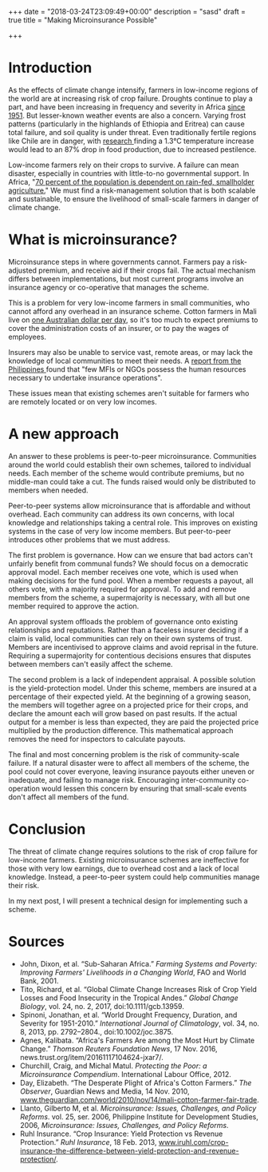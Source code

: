 +++
date = "2018-03-24T23:09:49+00:00"
description = "sasd"
draft = true
title = "Making Microinsurance Possible"

+++
# Introduction

As the effects of climate change intensify, farmers in low-income regions of the world are at increasing risk of crop failure. Droughts continue to play a part, and have been increasing in frequency and severity in Africa [since 1951](https://rmets.onlinelibrary.wiley.com/doi/abs/10.1002/joc.3875). But lesser-known weather events are also a concern. Varying frost patterns (particularly in the highlands of Ethiopia and Eritrea) can cause total failure, and soil quality is under threat. Even traditionally fertile regions like Chile are in danger, with [research ](https://onlinelibrary.wiley.com/doi/abs/10.1111/gcb.13959)finding a 1.3°C  temperature increase would lead to an 87% drop in food production, due to increased pestilence.

Low-income farmers rely on their crops to survive. A failure can mean disaster, especially in countries with little-to-no governmental support. In Africa, "[70 percent of the population is dependent on rain-fed, smallholder agriculture.](https://news.trust.org/item/20161117104624-jxar7/)" We must find a risk-management solution that is both scalable and sustainable, to ensure the livelihood of small-scale farmers in danger of climate change.

# What is microinsurance?

Microinsurance steps in where governments cannot. Farmers pay a risk-adjusted premium, and receive aid if their crops fail. The actual mechanism differs between implementations, but most current programs involve an insurance agency or co-operative that manages the scheme.

This is a problem for very low-income farmers in small communities, who cannot afford any overhead in an insurance scheme. Cotton farmers in Mali live on [one Australian dollar per day](https://www.theguardian.com/world/2010/nov/14/mali-cotton-farmer-fair-trade), so it's too much to expect premiums to cover the administration costs of an insurer, or to pay the wages of employees.

Insurers may also be unable to service vast, remote areas, or may lack the knowledge of local communities to meet their needs. A [report from the Philippines ](https://dirp4.pids.gov.ph/ris/dps/pidsdps0625.pdf)found that "few MFIs or NGOs possess the human resources necessary to undertake insurance operations".

These issues mean that existing schemes aren't suitable for farmers who are remotely located or on very low incomes.

# A new approach

An answer to these problems is peer-to-peer microinsurance. Communities around the world could establish their own schemes, tailored to individual needs. Each member of the scheme would contribute premiums, but no middle-man could take a cut. The funds raised would only be distributed to members when needed.

Peer-to-peer systems allow microinsurance that is affordable and without overhead. Each community can address its own concerns, with local knowledge and relationships taking a central role. This improves on existing systems in the case of very low income members. But peer-to-peer introduces other problems that we must address.

The first problem is governance. How can we ensure that bad actors can't unfairly benefit from communal funds? We should focus on a democratic approval model. Each member receives one vote, which is used when making decisions for the fund pool. When a member requests a payout, all others vote, with a majority required for approval. To add and remove members from the scheme, a supermajority is necessary, with all but one member required to approve the action.

An approval system offloads the problem of governance onto existing relationships and reputations. Rather than a faceless insurer deciding if a claim is valid, local communities can rely on their own systems of trust. Members are incentivised to approve claims and avoid reprisal in the future. Requiring a supermajority for contentious decisions ensures that disputes between members can't easily affect the scheme.

The second problem is a lack of independent appraisal. A possible solution is the yield-protection model. Under this scheme, members are insured at a percentage of their expected yield. At the beginning of a growing season, the members will together agree on a projected price for their crops, and declare the amount each will grow based on past results. If the actual output for a member is less than expected, they are paid the projected price multiplied by the production difference. This mathematical approach removes the need for inspectors to calculate payouts.

The final and most concerning problem  is the risk of community-scale failure. If a natural disaster were to affect all members of the scheme, the pool could not cover everyone, leaving insurance payouts either uneven or inadequate, and failing to manage risk. Encouraging inter-community co-operation would lessen this concern by ensuring that small-scale events don't affect all members of the fund.

# Conclusion

The threat of climate change requires solutions to the risk of crop failure for low-income farmers. Existing microinsurance schemes are ineffective for those with very low earnings, due to overhead cost and a lack of local knowledge. Instead, a peer-to-peer system could help communities manage their risk.

In my next post, I will present a technical design for implementing such a scheme.

# Sources

* John, Dixon, et al. “Sub-Saharan Africa.” _Farming Systems and Poverty: Improving Farmers' Livelihoods in a Changing World_, FAO and World Bank, 2001.
* Tito, Richard, et al. “Global Climate Change  Increases Risk of Crop Yield Losses and Food Insecurity in the Tropical  Andes.” _Global Change Biology_, vol. 24, no. 2, 2017, doi:10.1111/gcb.13959.
* Spinoni, Jonathan, et al. “World Drought Frequency, Duration, and Severity for 1951-2010.” _International Journal of Climatology_, vol. 34, no. 8, 2013, pp. 2792–2804., doi:10.1002/joc.3875.
* Agnes, Kalibata. “Africa's Farmers Are among the Most Hurt by Climate Change.” _Thomson Reuters Foundation News_, 17 Nov. 2016, news.trust.org/item/20161117104624-jxar7/.
* Churchill, Craig, and Michal Matul. _Protecting the Poor: a Microinsurance Compendium_. International Labour Office, 2012.
* Day, Elizabeth. “The Desperate Plight of Africa's Cotton Farmers.” _The Observer_,  Guardian News and Media, 14 Nov. 2010,  www.theguardian.com/world/2010/nov/14/mali-cotton-farmer-fair-trade.
* Llanto, Gilberto M, et al. _Microinsurance: Issues, Challenges, and Policy Reforms_. vol. 25, ser. 2006, Philippine Institute for Development Studies, 2006, _Microinsurance: Issues, Challenges, and Policy Reforms_.
* Ruhl Insurance. “Crop Insurance: Yield Protection vs Revenue Protection.” _Ruhl Insurance_,  18 Feb. 2013,  www.iruhl.com/crop-insurance-the-difference-between-yield-protection-and-revenue-protection/.